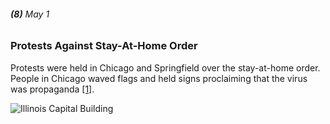 ###### **(8)** May 1

### Protests Against Stay-At-Home Order

Protests were held in Chicago and Springfield over the stay-at-home order. People in Chicago waved flags and held signs proclaiming that the virus was propaganda [[1]](https://www.chicagotribune.com/coronavirus/ct-viz-coronavirus-timeline-20200507-uvrzs32nljabrpn6vkzq7m2fpq-story.html).

![Illinois Capital Building](https://cdn.pixabay.com/photo/2016/09/06/07/13/springfield-1648402_960_720.jpg)
